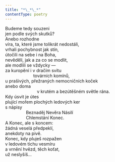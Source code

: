 ```yaml
---
title: "*\_*\_*"
contentType: poetry
---
```


Budeme tedy souzeni  
jen podle svých skutků?  
Anebo rozhodne  
víra, ta, které jsme tolikrát nedostáli,  
vrhali pochybnost jak stín,  
útočili na sebe i na Boha,  
nevěděli, jak a za co se modlit,  
ale modlili se vždycky —  
za kuropění i v dračím svitu  
                       továrních komínů,  
u prašivých, přežraných nemocničních koček  
anebo doma  
                          v krutém a bezútěšném světle rána.  
Kdy úsvit je útes  
plující mořem plochých ledových ker  
s nápisy  
                 Beznaděj Nevěra Násilí  
                 Chlemstání Konec.  
A Konec, ale s koncem:  
žádná veselá předpeklí,  
anekdoty na pivě.  
Konec, kdy pluješ rozpažen  
v ledovém tichu vesmíru  
a vrnění hvězd, těch koťat,  
už neslyšíš…
